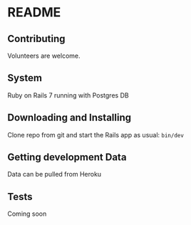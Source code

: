 # README

## Contributing
Volunteers are welcome. 

## System
Ruby on Rails 7 running with Postgres DB

## Downloading and Installing
Clone repo from git and start the Rails app as usual: `bin/dev`

## Getting development Data
Data can be pulled from Heroku

## Tests
Coming soon